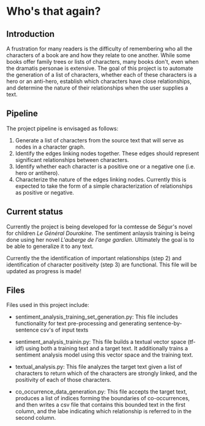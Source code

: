 # Who's that again?

## Introduction

A frustration for many readers is the difficulty of remembering who all the
characters of a book are and how they relate to one another. While some books
offer family trees or lists of characters, many books don't, even when the
dramatis personae is extensive. The goal of this project is to automate the
generation of a list of characters, whether each of these characters is a
hero or an anti-hero, establish which characters have close
relationships, and determine the nature of their relationships when the user
supplies a text.

## Pipeline

The project pipeline is envisaged as follows:

1. Generate a list of characters from the source text that will serve as nodes
in a character graph.
2. Identify the edges linking nodes together. These edges should represent significant
relationships between characters.
3. Identify whether each character is a positive one or a negative one (i.e. hero or antihero).
4. Characterize the nature of the edges linking nodes. Currently this is expected
to take the form of a simple characterization of relationships as positive or negative.

## Current status

Currently the project is being developed for la comtesse de Ségur's novel
for children *Le Général Dourakine*. The sentiment anlaysis training is being done using
her novel *L'auberge de l'ange gardien*. Ultimately the goal is to be able to generalize
it to any text.

Currently the the identification of important relationships (step 2) and identification of
character positiveity (step 3) are functional. This file will be updated as progress is made!

## Files

Files used in this project include:

* sentiment_analysis_training_set_generation.py: This file includes functionality for text pre-processing and generating sentence-by-sentence csv's of input texts

* sentiment_analysis_trainin.py: This file builds a textual vector space (tf-idf) using both a training text and a target text. It additionally trains a sentiment analysis model using this vector space and the training text.

* textual_analysis.py: This file analyzes the target text given a list of characters to return which of the characters are strongly linked, and the positivity of each of those characters.

* co_occurrence_data_generation.py: This file accepts the target text, produces a list of indices forming the boundaries of co-occurrences, and then writes a csv file that contains this bounded text in the first column, and the labe indicating which relationship is referred to in the second column.
